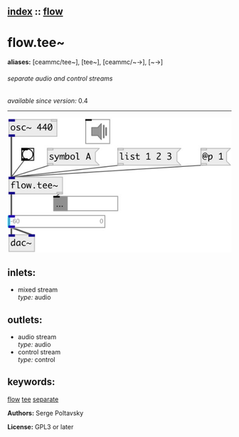 [index](index.html) :: [flow](category_flow.html)
---

# flow.tee~
**aliases:** [ceammc/tee\~], [tee\~], [ceammc/\~-&gt;], [\~-&gt;]


###### separate audio and control streams

*available since version:* 0.4

---




[![example](../examples/img/flow.tee~.jpg)](../examples/pd/flow.tee~.pd)









## inlets:

* mixed stream<br>
_type:_ audio



## outlets:

* audio stream<br>
_type:_ audio
* control stream<br>
_type:_ control



## keywords:

[flow](keywords/flow.html)
[tee](keywords/tee.html)
[separate](keywords/separate.html)






**Authors:** Serge Poltavsky




**License:** GPL3 or later





